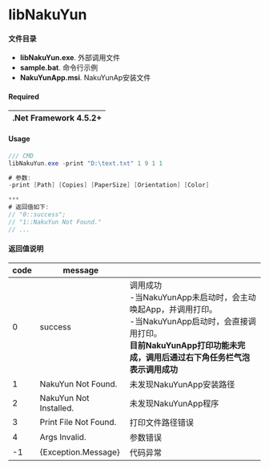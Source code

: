# libNakuYun

#### 文件目录
- **libNakuYun.exe**. 外部调用文件
- **sample.bat**. 命令行示例
- **NakuYunApp.msi**. NakuYunAp安装文件

#### Required
| .Net Framework 4.5.2+| 
|---------------|

#### Usage
```c#
/// CMD
libNakuYun.exe -print "D:\text.txt" 1 9 1 1

# 参数:
-print [Path] [Copies] [PaperSize] [Orientation] [Color]

***
# 返回值如下: 
// "0::success"; 
// "1::NakuYun Not Found."
// ...

```

#### 返回值说明

|code|message||
|---------------|---------------|---------------|
|0| success|调用成功<br>-当NakuYunApp未启动时，会主动唤起App，并调用打印。<br>-当NakuYunApp启动时，会直接调用打印。<br>**目前NakuYunApp打印功能未完成，调用后通过右下角任务栏气泡表示调用成功**
|1| NakuYun Not Found.|未发现NakuYunApp安装路径
|2| NakuYun Not Installed.|未发现NakuYunApp程序
|3| Print File Not Found.|打印文件路径错误
|4| Args Invalid.|参数错误
|-1|{Exception.Message}|代码异常
